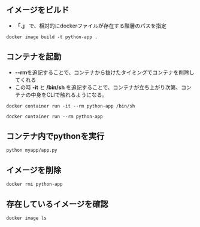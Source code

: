 ## イメージをビルド
- **「.」** で、相対的にdockerファイルが存在する階層のパスを指定

`docker image build -t python-app .`

## コンテナを起動
- **--rm**を追記することで、コンテナから抜けたタイミングでコンテナを削除してくれる
- この時 **-it** と **/bin/sh** を追記することで、コンテナが立ち上がり次第、コンテナの中身をCLIで触れるようになる。

`docker container run -it --rm python-app /bin/sh`

`docker container run --rm python-app`

## コンテナ内でpythonを実行
`python myapp/app.py`

## イメージを削除
`docker rmi python-app`

## 存在しているイメージを確認
`docker image ls`
